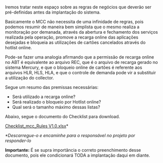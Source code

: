 
Iremos tratar neste espaço sobre as regras de negócios que deverão ser pré-definidas antes da implantação do sistema.

Basicamente o MCC não necessita de uma infinidade de regras, pois podemos resumir de maneira bem simplista que o mesmo realiza a monitoração por demanada, através da abertura e fechamento dos serviços realizada pela operação, promove a recarga online das aplicações desejadas e bloqueia as utilizações de cartões cancelados através do hotlist online.

Pode-se fazer uma analogia afirmando que a permissão de recarga online no ABT é equivalente ao arquivo REC, que é o arquivo de recarga gerado no sistema Mercury, e que o bloqueio online de cartões é referente aos arquivos HLR,  HLS, HLA, e que o controle de demanda pode vir a substituir a utilização do collector.

Segue um resumo das premissas necessárias:

- Será utilizado a recarga online?
- Será realizado o bloqueio por Hotlist online?
- Qual será o tamanho máximo dessas listas?

Abaixo, segue o documento do Checklist para download.

[Checklist_mcc_Rules V1.0.xlsx](/.attachments/Checklist_mcc_Rules%20V1.0-c6cb7c50-d28a-40aa-a08b-96afe370295f.xlsx)*

_*Descarregue-o e encaminhe para o responsável no projeto por responder-lo_

**Importante:**
É se supra importância o correto preenchimento desse documento, pois ele condicionará TODA a implantação daqui em diante.
 
<br><br><br>






